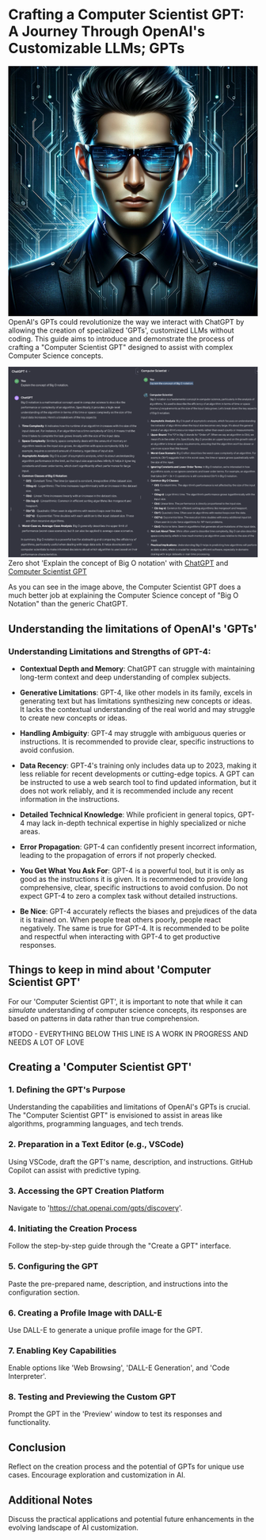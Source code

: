   
# Crafting a Computer Scientist GPT: A Journey Through OpenAI's Customizable LLMs; GPTs
![Computer_Scientist_GPT.png](Computer_Scientist_GPT.png)
OpenAI's GPTs could revolutionize the way we interact with ChatGPT by allowing the creation of specialized 'GPTs', customized LLMs without coding. This guide aims to introduce and demonstrate the process of crafting a "Computer Scientist GPT" designed to assist with complex Computer Science concepts.


![ChatGPT_vs_Computer_Scientist_GPT.png](ChatGPT_vs_Computer_Scientist_GPT.png)
Zero shot 'Explain the concept of Big O notation' with [ChatGPT](https://chat.openai.com/share/897b7236-d881-4953-9156-6c5c8f2bf972) and [Computer Scientist GPT](https://chat.openai.com/share/a32fac48-0bfa-492f-89cd-21ad18855695)

As you can see in the image above, the Computer Scientist GPT does a much better job at explaining the Computer Science concept of "Big O Notation" than the generic ChatGPT. 


## Understanding the limitations of OpenAI's 'GPTs'

### Understanding Limitations and Strengths of GPT-4:

- **Contextual Depth and Memory**: ChatGPT can struggle with maintaining long-term context and deep understanding of complex subjects.

- **Generative Limitations**: GPT-4, like other models in its family, excels in generating text but has limitations synthesizing new concepts or ideas. It lacks the contextual understanding of the real world and may struggle to create new concepts or ideas.

- **Handling Ambiguity**: GPT-4 may struggle with ambiguous queries or instructions. It is recommended to provide clear, specific instructions to avoid confusion.

- **Data Recency**: GPT-4's training only includes data up to 2023, making it less reliable for recent developments or cutting-edge topics. A GPT can be instructed to use a web search tool to find updated information, but it does not work reliably, and it is recommended include any recent information in the instructions.

- **Detailed Technical Knowledge**: While proficient in general topics, GPT-4 may lack in-depth technical expertise in highly specialized or niche areas.

- **Error Propagation**: GPT-4 can confidently present incorrect information, leading to the propagation of errors if not properly checked.

- **You Get What You Ask For**: GPT-4 is a powerful tool, but it is only as good as the instructions it is given. It is recommended to provide long comprehensive, clear, specific instructions to avoid confusion. Do not expect GPT-4 to zero a complex task without detailed instructions.

- **Be Nice**: GPT-4 accurately reflects the biases and prejudices of the data it is trained on. When people treat others poorly, people react negatively. The same is true for GPT-4. It is recommended to be polite and respectful when interacting with GPT-4 to get productive responses.

## Things to keep in mind about 'Computer Scientist GPT'

For our 'Computer Scientist GPT', it is important to note that while it can *simulate* understanding of computer science concepts, its responses are based on patterns in data rather than true comprehension. 



#TODO - EVERYTHING BELOW THIS LINE IS A WORK IN PROGRESS AND NEEDS A LOT OF LOVE

## Creating a 'Computer Scientist GPT'


### 1. Defining the GPT's Purpose
Understanding the capabilities and limitations of OpenAI's GPTs is crucial. The "Computer Scientist GPT" is envisioned to assist in areas like algorithms, programming languages, and tech trends.

### 2. Preparation in a Text Editor (e.g., VSCode)
Using VSCode, draft the GPT's name, description, and instructions. GitHub Copilot can assist with predictive typing.

### 3. Accessing the GPT Creation Platform
Navigate to 'https://chat.openai.com/gpts/discovery'.

### 4. Initiating the Creation Process
Follow the step-by-step guide through the "Create a GPT" interface.

### 5. Configuring the GPT
Paste the pre-prepared name, description, and instructions into the configuration section.

### 6. Creating a Profile Image with DALL-E
Use DALL-E to generate a unique profile image for the GPT.

### 7. Enabling Key Capabilities
Enable options like 'Web Browsing', 'DALL-E Generation', and 'Code Interpreter'.

### 8. Testing and Previewing the Custom GPT
Prompt the GPT in the 'Preview' window to test its responses and functionality.

## Conclusion
Reflect on the creation process and the potential of GPTs for unique use cases. Encourage exploration and customization in AI.

## Additional Notes
Discuss the practical applications and potential future enhancements in the evolving landscape of AI customization.
